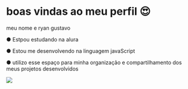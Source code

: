 # boas vindas ao meu perfil 😍

meu nome e ryan gustavo

● Estpou estudando na alura

● Estou me desenvolvendo na linguagem javaScript

● utilizo esse espaço para minha organização e compartilhamento dos meus projetos desenvolvidos

![](https://media1.tenor.com/m/8dha6U81pJ0AAAAC/love-forever-cute.gif)
